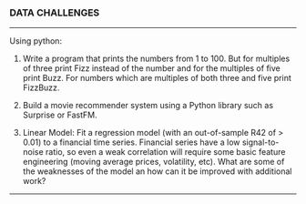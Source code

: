 ### DATA CHALLENGES

***

Using python:

1) Write a program that prints the numbers from 1 to 100. But for multiples of three print Fizz instead of the number and for the multiples of five print Buzz. For numbers which are multiples of both three and five print FizzBuzz.

2) Build a movie recommender system using a Python library such as Surprise or FastFM.

3) Linear Model: Fit a regression model (with an out-of-sample R42 of > 0.01) to a financial time series. Financial series have a low signal-to-noise ratio, so even a weak correlation will require some basic feature engineering (moving average prices, volatility, etc). What are some of the weaknesses of the model an how can it be improved with additional work?

***
